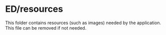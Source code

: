 # ED/resources

This folder contains resources (such as images) needed by the application. This file can
be removed if not needed.
